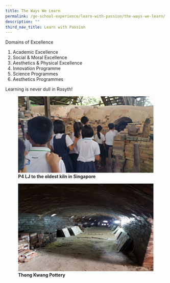 ```yaml
---
title: The Ways We Learn
permalink: /ge-school-experience/learn-with-passion/the-ways-we-learn/
description: ""
third_nav_title: Learn with Passion
---
```

Domains of Excellence

1.  Academic Excellence
2.  Social & Moral Excellence
3.  Aesthetics & Physical Excellence
4.  Innovation Programme
5.  Science Programmes
6.  Aesthetics Programmes

Learning is never dull in Rosyth!

<figure>  
<img src="/images/P4%20LJ%20Slide%204.png">  
<figcaption> <strong> P4 LJ to the oldest kiln in Singapore </strong> </figcaption>  
</figure>

<figure>  
<img src="/images/Slide%204_thong%20kwang%20pottery.png">  
<figcaption> <strong> Thong Kwang Pottery </strong> </figcaption>  
</figure>